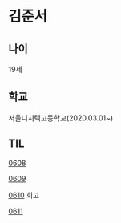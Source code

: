 # 김준서
## 나이
19세
## 학교

서울디지텍고등학교(2020.03.01~)




## TIL
[0608](./sdhs/20220608.md)

[0609](./sdhs/20220609.md)

[0610](./sdhs/20220610.md) 회고

[0611](./sdhs/20220611.md) 
